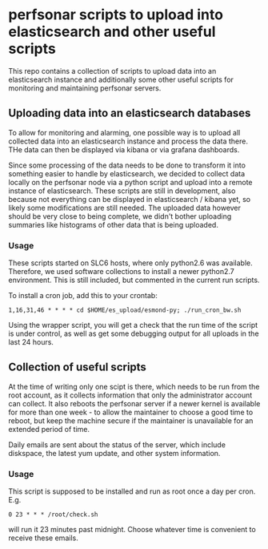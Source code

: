 # perfsonar scripts to upload into elasticsearch and other useful scripts

This repo contains a collection of scripts to upload data into an elasticsearch instance and
additionally some other useful scripts for monitoring and maintaining perfsonar servers.

## Uploading data into an elasticsearch databases
To allow for monitoring and alarming, one possible way is to upload all collected data into
an elasticsearch instance and process the data there. THe data can then be displayed via
kibana or via grafana dashboards.

Since some processing of the data needs to be done to transform it into something easier
to handle by elasticsearch, we decided to collect data locally on the perfsonar node
via a python script and upload into a remote instance of elasticsearch. These scripts
are still in development, also because not everything can be displayed in elasticsearch
/ kibana yet, so likely some modifications are still needed. The uploaded data however
should be very close to being complete, we didn't bother uploading summaries like
histograms of other data that is being uploaded.

### Usage
These scripts started on SLC6 hosts, where only python2.6 was available. Therefore,
we used software collections to install a newer python2.7 environment. This is still
included, but commented in the current run scripts.

To install a cron job, add this to your crontab:
```
1,16,31,46 * * * * cd $HOME/es_upload/esmond-py; ./run_cron_bw.sh
```
Using the wrapper script, you will get a check that the run time of the script is
under control, as well as get some debugging output for all uploads in the last 24 hours.


## Collection of useful scripts
At the time of writing only one scipt is there, which needs to be run from the root
account, as it collects information that only the administrator account can collect.
It also reboots the perfsonar server if a newer kernel is available for more than
one week - to allow the maintainer to choose a good time to reboot, but keep the
machine secure if the maintainer is unavailable for an extended period of time.

Daily emails are sent about the status of the server, which include diskspace,
the latest yum update, and other system information.

### Usage
This script is supposed to be installed and run as root once a day per cron. E.g.
```
0 23 * * * /root/check.sh
```
will run it 23 minutes past midnight. Choose whatever time is convenient to receive
these emails.